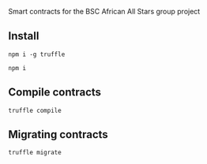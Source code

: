 Smart contracts for the BSC African All Stars group project

## Install

`npm i -g truffle`

`npm i`

## Compile contracts

`truffle compile`

## Migrating contracts

`truffle migrate`

